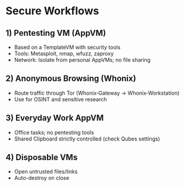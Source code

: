# Secure Workflows

## 1) Pentesting VM (AppVM)
- Based on a TemplateVM with security tools
- Tools: Metasploit, nmap, wfuzz, zaproxy
- Network: Isolate from personal AppVMs; no file sharing

## 2) Anonymous Browsing (Whonix)
- Route traffic through Tor (Whonix‑Gateway → Whonix‑Workstation)
- Use for OSINT and sensitive research

## 3) Everyday Work AppVM
- Office tasks; no pentesting tools
- Shared Clipboard strictly controlled (check Qubes settings)

## 4) Disposable VMs
- Open untrusted files/links
- Auto-destroy on close
